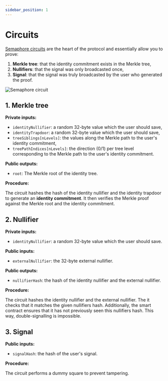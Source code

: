 ```yaml
---
sidebar_position: 1
---
```


# Circuits

[Semaphore circuits](https://github.com/semaphore-protocol/semaphore/tree/main/circuits) are the heart of the protocol and essentially allow you to prove:

1. **Merkle tree**: that the identity commitment exists in the Merkle tree,
2. **Nullifiers**: that the signal was only broadcasted once,
3. **Signal**: that the signal was truly broadcasted by the user who generated the proof.

![Semaphore circuit](https://github.com/semaphore-protocol/semaphore/raw/main/circuits/scheme.png)

## 1. Merkle tree

**Private inputs:**

- `identityNullifier`: a random 32-byte value which the user should save,
- `identityTrapdoor`: a random 32-byte value which the user should save,
- `treeSiblings[nLevels]`: the values along the Merkle path to the user's identity commitment,
- `treePathIndices[nLevels]`: the direction (0/1) per tree level corresponding to the Merkle path to the user's identity commitment.

**Public outputs:**

- `root`: The Merkle root of the identity tree.

**Procedure:**

The circuit hashes the hash of the identity nullifier and the identity trapdoor to
generate an **identity commitment**. It then verifies the Merkle proof against
the Merkle root and the identity commitment.

## 2. Nullifier

**Private inputs:**

- `identityNullifier`: a random 32-byte value which the user should save.

**Public inputs:**

- `externalNullifier`: the 32-byte external nullifier.

**Public outputs:**

- `nullifierHash`: the hash of the identity nullifier and the external nullifier.

**Procedure:**

The circuit hashes the identity nullifier and the external nullifier. The it checks that it matches the given nullifiers hash. Additionally,
the smart contract ensures that it has not previously seen this nullifiers hash. This way, double-signalling is impossible.

## 3. Signal

**Public inputs:**

- `signalHash`: the hash of the user's signal.

**Procedure:**

The circuit performs a dummy square to prevent tampering.
